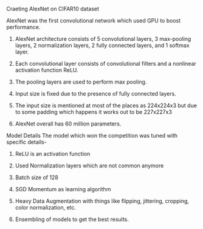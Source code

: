 Craeting AlexNet on CIFAR10 dataset

AlexNet was the first convolutional network which used GPU to boost performance. 

1. AlexNet architecture consists of 5 convolutional layers, 3 max-pooling layers, 2 normalization layers, 2 fully connected layers, and 1 softmax layer. 

2. Each convolutional layer consists of convolutional filters and a nonlinear activation function ReLU. 

3. The pooling layers are used to perform max pooling. 

4. Input size is fixed due to the presence of fully connected layers.

5. The input size is mentioned at most of the places as 224x224x3 but due to some padding which happens it works out to be 227x227x3 

6. AlexNet overall has 60 million parameters.

Model Details 
The model which won the competition was tuned with specific details-

1. ReLU is an activation function 

2. Used Normalization layers which are not common anymore 

3. Batch size of 128 

4. SGD Momentum as learning algorithm 

5. Heavy Data Augmentation with things like flipping, jittering, cropping, color normalization, etc. 

6. Ensembling of models to get the best results. 
